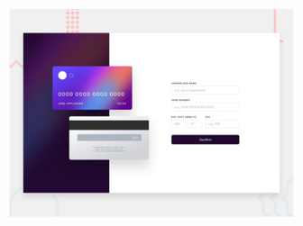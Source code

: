 

![Design preview for the Interactive card details form coding challenge](./design/desktop-preview.jpg)


